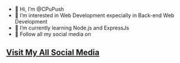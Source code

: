 - 👋 Hi, I’m @CPuPush
- 👀 I’m interested in Web Development expecially in Back-end Web Development
- 🌱 I’m currently learning Node.js and ExpressJs
- 👀 Follow all my social media on <br>
<h2><a href="https://cpupush.github.io">Visit My All Social Media</a></h2>


<!---
CPuPush/CPuPush is a ✨ special ✨ repository because its `README.md` (this file) appears on your GitHub profile.
You can click the Preview link to take a look at your changes.
--->
